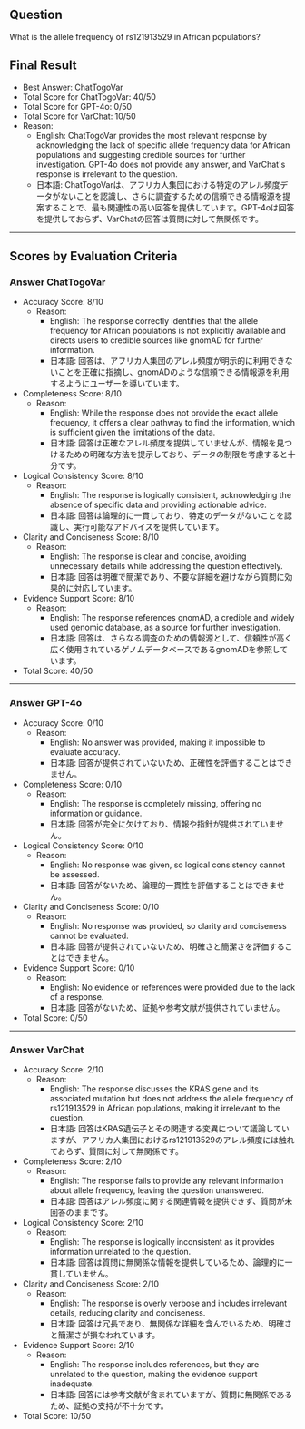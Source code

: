 ## Question

What is the allele frequency of rs121913529 in African populations?

## Final Result

- Best Answer: ChatTogoVar
- Total Score for ChatTogoVar: 40/50
- Total Score for GPT-4o: 0/50
- Total Score for VarChat: 10/50
- Reason:
  - English: ChatTogoVar provides the most relevant response by acknowledging the lack of specific allele frequency data for African populations and suggesting credible sources for further investigation. GPT-4o does not provide any answer, and VarChat's response is irrelevant to the question.
  - 日本語: ChatTogoVarは、アフリカ人集団における特定のアレル頻度データがないことを認識し、さらに調査するための信頼できる情報源を提案することで、最も関連性の高い回答を提供しています。GPT-4oは回答を提供しておらず、VarChatの回答は質問に対して無関係です。

---

## Scores by Evaluation Criteria

### Answer ChatTogoVar
- Accuracy Score: 8/10
  - Reason: 
    - English: The response correctly identifies that the allele frequency for African populations is not explicitly available and directs users to credible sources like gnomAD for further information.
    - 日本語: 回答は、アフリカ人集団のアレル頻度が明示的に利用できないことを正確に指摘し、gnomADのような信頼できる情報源を利用するようにユーザーを導いています。
- Completeness Score: 8/10
  - Reason: 
    - English: While the response does not provide the exact allele frequency, it offers a clear pathway to find the information, which is sufficient given the limitations of the data.
    - 日本語: 回答は正確なアレル頻度を提供していませんが、情報を見つけるための明確な方法を提示しており、データの制限を考慮すると十分です。
- Logical Consistency Score: 8/10
  - Reason: 
    - English: The response is logically consistent, acknowledging the absence of specific data and providing actionable advice.
    - 日本語: 回答は論理的に一貫しており、特定のデータがないことを認識し、実行可能なアドバイスを提供しています。
- Clarity and Conciseness Score: 8/10
  - Reason: 
    - English: The response is clear and concise, avoiding unnecessary details while addressing the question effectively.
    - 日本語: 回答は明確で簡潔であり、不要な詳細を避けながら質問に効果的に対応しています。
- Evidence Support Score: 8/10
  - Reason: 
    - English: The response references gnomAD, a credible and widely used genomic database, as a source for further investigation.
    - 日本語: 回答は、さらなる調査のための情報源として、信頼性が高く広く使用されているゲノムデータベースであるgnomADを参照しています。
- Total Score: 40/50

---

### Answer GPT-4o
- Accuracy Score: 0/10
  - Reason: 
    - English: No answer was provided, making it impossible to evaluate accuracy.
    - 日本語: 回答が提供されていないため、正確性を評価することはできません。
- Completeness Score: 0/10
  - Reason: 
    - English: The response is completely missing, offering no information or guidance.
    - 日本語: 回答が完全に欠けており、情報や指針が提供されていません。
- Logical Consistency Score: 0/10
  - Reason: 
    - English: No response was given, so logical consistency cannot be assessed.
    - 日本語: 回答がないため、論理的一貫性を評価することはできません。
- Clarity and Conciseness Score: 0/10
  - Reason: 
    - English: No response was provided, so clarity and conciseness cannot be evaluated.
    - 日本語: 回答が提供されていないため、明確さと簡潔さを評価することはできません。
- Evidence Support Score: 0/10
  - Reason: 
    - English: No evidence or references were provided due to the lack of a response.
    - 日本語: 回答がないため、証拠や参考文献が提供されていません。
- Total Score: 0/50

---

### Answer VarChat
- Accuracy Score: 2/10
  - Reason: 
    - English: The response discusses the KRAS gene and its associated mutation but does not address the allele frequency of rs121913529 in African populations, making it irrelevant to the question.
    - 日本語: 回答はKRAS遺伝子とその関連する変異について議論していますが、アフリカ人集団におけるrs121913529のアレル頻度には触れておらず、質問に対して無関係です。
- Completeness Score: 2/10
  - Reason: 
    - English: The response fails to provide any relevant information about allele frequency, leaving the question unanswered.
    - 日本語: 回答はアレル頻度に関する関連情報を提供できず、質問が未回答のままです。
- Logical Consistency Score: 2/10
  - Reason: 
    - English: The response is logically inconsistent as it provides information unrelated to the question.
    - 日本語: 回答は質問に無関係な情報を提供しているため、論理的に一貫していません。
- Clarity and Conciseness Score: 2/10
  - Reason: 
    - English: The response is overly verbose and includes irrelevant details, reducing clarity and conciseness.
    - 日本語: 回答は冗長であり、無関係な詳細を含んでいるため、明確さと簡潔さが損なわれています。
- Evidence Support Score: 2/10
  - Reason: 
    - English: The response includes references, but they are unrelated to the question, making the evidence support inadequate.
    - 日本語: 回答には参考文献が含まれていますが、質問に無関係であるため、証拠の支持が不十分です。
- Total Score: 10/50